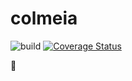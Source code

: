 # colmeia
![build](https://travis-ci.org/augustopedro/colmeia.svg?branch=master)
[![Coverage Status](https://coveralls.io/repos/github/augustopedro/menuProblem/badge.svg?branch=master)](https://coveralls.io/github/augustopedro/menuProblem?branch=master)

:honeybee:
